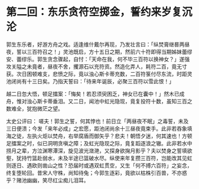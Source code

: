 # 第二回：东乐贪符空掷金，誓约来岁复沉沦

郭生东乐者，好游方舟之戏。适逢维什戴尔再现，乃发壮言曰：「纵焚膏继晷两昼夜，誓以三百符召之！」灵池既启，方十五日之期，然前六十符即得当期姊妹蕾缪安、蕾缪乐。郭生贪念骤起，自忖：「天命在我，何不毕三百符以换神女？」遂强攻关隘之未竟者，昼夜不舍，攫源石以充符资。然造化弄人，耗符二百，竟无寸获。次日困顿难支，悲愤之际，竟以浊心斯卡蒂充数，二百符箓付尽东流，时距灵池闭尚有十三日矣。乃指天誓曰：「待来年诞辰，必聚三百符以雪此恨！」

越二日忽大悟，顿足擂案：「悔矣！若忍须臾困乏，神女已在囊中！」然木已成舟，惟对浊心斯卡蒂垂泪。又二日，闻池中虹光隐现，竟复投符十数，虽知三百之数难全，犹抱微茫之望。

太史公评曰： 嗟夫！郭生之誓，何其悖也！前日立「两昼夜不眠」之毒誓，未及三日便溃；今发「来年必成」之宏愿，距池闭尚余十三昼夜竟束手。此非若吞象填海之徒，左执火炬以焚舟，右举腐盾而御矢乎？悲夫！朝悟夕迷，何其速也！方顿足擂案之时，似已洞明贪嗔之障；及虹光隐现之际，竟复蹈逐浪之辙。此非若水中捞月之辈，方泣渊寒潭深，旋见波光潋滟，又探身欲掬月影乎？夫以焚身之誓填欲壑，犹持竹篮赴弱水，未及半途已篮破水尽。纵使来年复攒三百符，岂能改其见虹则逐日、遇欧则凿山之性？恐届时或遇双虹贯空，又生「何不搏六百符」之妄念，终复堕轮回。昔宋人守株，尚知待兔；今郭生逐彩，竟欲以枯株引百兽，不亦惑乎？赌池幽幽，笑尽红尘痴儿泪耳。
